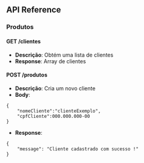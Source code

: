 ## API Reference 

### Produtos

#### GET /clientes
- **Descrição**: Obtém uma lista de clientes
- **Response**: Array de clientes

#### POST /produtos
- **Descrição**: Cria um novo cliente
- **Body**: 
```
{
    "nomeCliente":"clienteExemplo",
    "cpfCliente":000.000.000-00
}
```
- **Response**: 
```
{
    "message": "Cliente cadastrado com sucesso !"
}
```